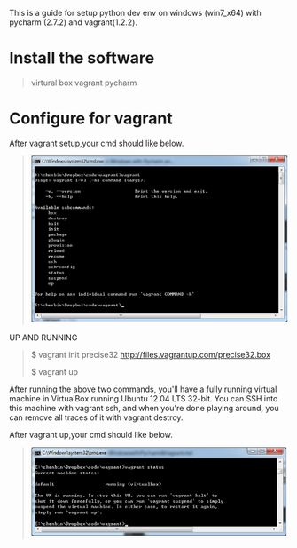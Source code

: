 This is a guide for setup python dev env on windows (win7_x64) with
pycharm (2.7.2) and vagrant(1.2.2).

Install the software
============

>virtural box
>vagrant
>pycharm

Configure for vagrant
============

After vagrant setup,your cmd should like below.
> ![vagrant](static/vagrant01.png "shell of vagrant")


UP AND RUNNING

> $ vagrant init precise32 http://files.vagrantup.com/precise32.box
>
> $ vagrant up

After running the above two commands, you'll have a fully running virtual machine in VirtualBox running Ubuntu 12.04 LTS 32-bit. You can SSH into this machine with vagrant ssh, and when you're done playing around, you can remove all traces of it with vagrant destroy.


After vagrant up,your cmd should like below.
> ![vagrant up stauts](static/vagrant02.png "shell of vagrant")

